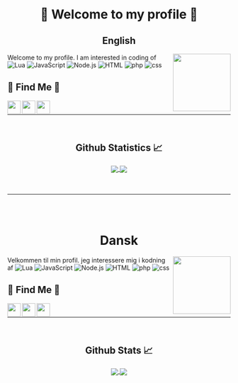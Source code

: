 <h1 align="center">👋 Welcome to my profile 👋</h1>

<h2 align="center">English</h2>

<img align="right" alt="" height="130px" src="https://media.giphy.com/media/6YNoAfTdiMcjsPz9jQ/giphy.gif" />

Welcome to my profile.
I am interested in coding of 
![Lua](https://img.shields.io/badge/%20-%20Lua-blue)
![JavaScript](https://img.shields.io/badge/-Javascript-yellow)
![Node.js](https://img.shields.io/badge/-Node.js-green)
![HTML](https://img.shields.io/badge/-HTML-red)
![php](https://img.shields.io/badge/-php-lightblue)
![css](https://img.shields.io/badge/-css-yellowgreen)

## 🔎 Find Me 🔎

[Discord]: https://discord.com/users/381455281437147146

[Steam]: https://steamcommunity.com/id/M1kk4l_/

[Youtube]: https://www.youtube.com/channel/UCeCutsGoXXiwQj0KAkRh1_A

[<img align="left" alt="" height="30px" src="https://cdn3.iconfinder.com/data/icons/popular-services-brands-vol-2/512/discord-512.png" />][Discord]
[<img align="left" alt="" height="30px" src="https://cdn3.iconfinder.com/data/icons/popular-services-brands-vol-2/512/steam-256.png" />][Steam]
[<img align="left" alt="" height="30px" src="https://cdn4.iconfinder.com/data/icons/social-media-logos-6/512/4-youtube_video-256.png" />][Youtube]
<br />

---
<br/>

  <h2 align="center"> Github Statistics 📈 </h2>
  
  <div align="center"> 
     <a href="">
      <img align="center" src="https://github-readme-stats-sigma-five.vercel.app/api?username=M1kk4l&show_icons=true&include_all_commits=true&count_private=true&theme=react&line_height=40" />
    </a>
    <a href="">
      <img align="center" src="https://github-readme-stats.vercel.app/api/top-langs/?username=M1kk4l&theme=react&line_height=40&hide=css"/>
    </a>
</div

<br/>
<br>
<br>
<hr>
<br>
<br>

<h1 align="center">Dansk</h1>

<img align="right" alt="" height="130px" src="https://media.giphy.com/media/6YNoAfTdiMcjsPz9jQ/giphy.gif" />

Velkommen til min profil.
jeg interessere mig i kodning af 
![Lua](https://img.shields.io/badge/%20-%20Lua-blue)
![JavaScript](https://img.shields.io/badge/-Javascript-yellow)
![Node.js](https://img.shields.io/badge/-Node.js-green)
![HTML](https://img.shields.io/badge/-HTML-red)
![php](https://img.shields.io/badge/-php-lightblue)
![css](https://img.shields.io/badge/-css-yellowgreen)

## 🔎 Find Me 🔎

[Discord]: https://discord.com/users/381455281437147146

[Steam]: https://steamcommunity.com/id/M1kk4l_/

[Youtube]: https://www.youtube.com/channel/UCeCutsGoXXiwQj0KAkRh1_A

[<img align="left" alt="" height="30px" src="https://cdn3.iconfinder.com/data/icons/popular-services-brands-vol-2/512/discord-512.png" />][Discord]
[<img align="left" alt="" height="30px" src="https://cdn3.iconfinder.com/data/icons/popular-services-brands-vol-2/512/steam-256.png" />][Steam]
[<img align="left" alt="" height="30px" src="https://cdn4.iconfinder.com/data/icons/social-media-logos-6/512/4-youtube_video-256.png" />][Youtube]
<br />

---
<br/>

  <h2 align="center"> Github Stats 📈 </h2>
  
  <div align="center"> 
     <a href="">
      <img align="center" src="https://github-readme-stats-sigma-five.vercel.app/api?username=M1kk4l&show_icons=true&include_all_commits=true&count_private=true&theme=react&line_height=40" />
    </a>
    <a href="">
      <img align="center" src="https://github-readme-stats.vercel.app/api/top-langs/?username=M1kk4l&theme=react&line_height=40&hide=css"/>
    </a>
</div

<br/>
